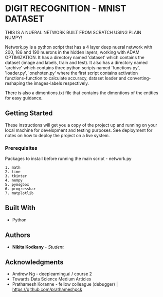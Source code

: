 # DIGIT RECOGNITION - MNIST DATASET

THIS IS A NUERAL NETWORK BUILT FROM SCRATCH USING PLAIN NUMPY!

Network.py is a python script that has a 4 layer deep nueral network with 200, 186 and 190 nuerons in the hidden layers, working with ADAM OPTIMIZATION. It has a directory named 'dataset' which contains the dataset (image and labels, train and test). It also has a directory named 'archive' which contains three python scripts named 'functions.py', 'loader.py', 'onehoten.py' where the first script contains activation functions-function to calculate accuracy, dataset loader and converting-reshaping the images-labels respectively.

There is also a dimentions.txt file that contains the dimentions of the entities for easy guidance.

## Getting Started

These instructions will get you a copy of the project up and running on your local machine for development and testing purposes. See deployment for notes on how to deploy the project on a live system.

### Prerequisites

Packages to install before running the main script - network.py

```
1. math
2. time
3. tkinter
4. numpy
5. pymsgbox
6. progressbar
7. matplotlib
```

## Built With

* Python

## Authors

* **Nikita Kodkany** - *Student*


## Acknowledgments

* Andrew Ng - deeplearning.ai / course 2
* Towards Data Science Medium Articles
* Prathamesh Koranne - fellow colleague (debugger) | https://github.com/prathameshpck
